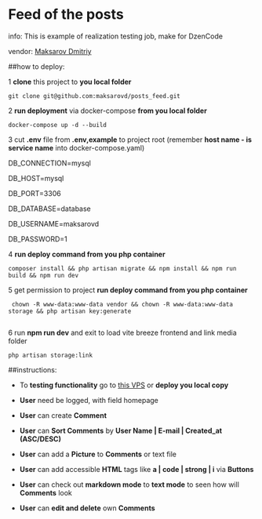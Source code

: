 # Feed of the posts


info: This is example of realization testing job, make for DzenCode
     
vendor: [Maksarov Dmitriy](https://github.com/maksarovd)

##how to deploy:

 1 **clone** this project to **you local folder**
  
   ```
   git clone git@github.com:maksarovd/posts_feed.git
   ``` 
 2 **run deployment** via docker-compose **from you local folder**
   
   ```
   docker-compose up -d --build
   ```  
3 cut  **.env** file from **.env,example**  to project root (remember **host name - is service name** into docker-compose.yaml)

  DB_CONNECTION=mysql
  
  DB_HOST=mysql
  
  DB_PORT=3306
  
  DB_DATABASE=database
  
  DB_USERNAME=maksarovd
  
  DB_PASSWORD=1

4 **run deploy command from you php container**

  ```
  composer install && php artisan migrate && npm install && npm run build && npm run dev  
  ```   
5 get permission to project **run deploy command from you php container**
 ```
  chown -R www-data:www-data vendor && chown -R www-data:www-data storage && php artisan key:generate
  
  ``` 
6 run  **npm run dev** and exit to load vite breeze frontend and link media folder
```
php artisan storage:link

``` 


##instructions:
  
  - To **testing functionality** go to [this VPS](http://bloogger.space/) or **deploy you local copy** 
  
  - **User** need be logged, with field homepage
    
  - **User** can create  **Comment**
    
  - **User** can **Sort Comments** by **User Name | E-mail | Created_at (ASC/DESC)**
    
  - **User** can add a **Picture** to **Comments**  or text file
  
  - **User** can add accessible **HTML** tags like **a | code | strong | i** via **Buttons**
  
  - **User** can check out **markdown mode** to **text mode** to seen how will **Comments** look
  
  - **User** can **edit and delete** own **Comments**
  
 
    